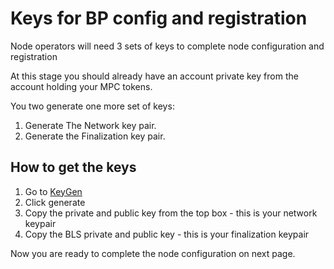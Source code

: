 # Keys for BP config and registration

Node operators will need 3 sets of keys to complete node configuration and registration

At this stage you should already have an account private key from the account holding your MPC tokens.

You two generate one more set of keys:
   
1. Generate The Network key pair.   
2. Generate the Finalization key pair.   

## How to get the keys 

1. Go to [KeyGen](https://dashboard.partisiablockchain.com/keygen)   
2. Click generate   
3. Copy the private and public key from the top box - this is your network keypair   
4. Copy the BLS private and public key - this is your finalization keypair   

Now you are ready to complete the node configuration on next page.
